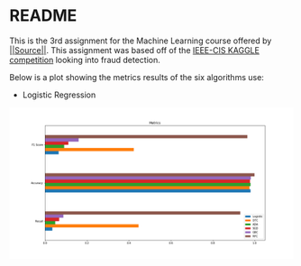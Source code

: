 # README

This is the 3rd assignment for the Machine Learning course offered by [||Source||](https://github.com/llSourcell).
This assignment was based off of the [IEEE-CIS KAGGLE competition](https://www.kaggle.com/c/ieee-fraud-detection) looking into fraud detection.

Below is a plot showing the metrics results of the six algorithms use:

* Logistic Regression


![alt text](https://github.com/wacky-bird/Machine_Learning_Course/blob/master/03-Fraud_Detection/Metrics.png "Metrics")


